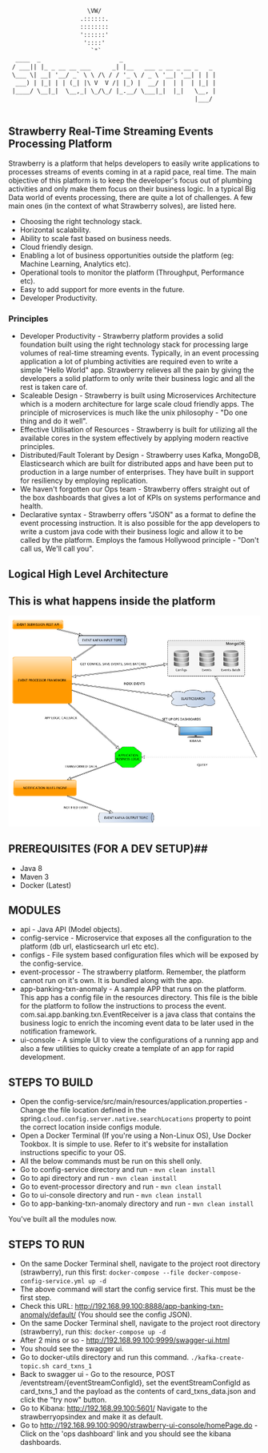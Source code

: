 ```

                      \VW/
                    .::::::.
                    ::::::::
                    '::::::'
                     '::::'
                       `"`
  ____  _                      _                           
 / ___|| |_ _ __ __ ___      _| |__   ___ _ __ _ __ _   _  
 \___ \| __| '__/ _` \ \ /\ / / '_ \ / _ \ '__| '__| | | | 
  ___) | |_| | | (_| |\ V  V /| |_) |  __/ |  | |  | |_| | 
 |____/ \__|_|  \__,_| \_/\_/ |_.__/ \___|_|  |_|   \__, | 
                                                    |___/


```
## Strawberry Real-Time Streaming Events Processing Platform ##
Strawberry is a platform that helps developers to easily write applications to processes streams of events coming in at a rapid pace, real time. The main objective of this platform is to keep the developer's focus out of plumbing activities and only make them focus on their business logic. 
In a typical Big Data world of events processing, there are quite a lot of challenges. A few main ones (in the context of what Strawberry solves), are listed here.

 - Choosing the right technology stack.
 - Horizontal scalability.
 - Ability to scale fast based on business needs.
 - Cloud friendly design.
 - Enabling a lot of business opportunities outside the platform (eg: Machine Learning, Analytics etc).
 - Operational tools to monitor the platform (Throughput, Performance etc).
 - Easy to add support for more events in the future.
 - Developer Productivity.
 
 ### Principles ###
 - Developer Productivity - Strawberry platform provides a solid foundation built using the right technology stack for processing large volumes of real-time streaming events. Typically, in an event processing application a lot of plumbing activities are required even to write a simple "Hello World" app. Strawberry relieves all the pain by giving the developers a solid platform to only write their business logic and all the rest is taken care of.
 - Scaleable Design - Strawberry is built using Microservices Architecture which is a modern architecture for large scale cloud friendly apps. The principle of microservices is much like the unix philosophy - "Do one thing and do it well".
 - Effective Utilisation of Resources - Strawberry is built for utilizing all the available cores in the system effectively by applying modern reactive principles.
 - Distributed/Fault Tolerant by Design - Strawberry uses Kafka, MongoDB, Elasticsearch which are built for distributed apps and have been put to production in a large number of enterprises. They have built in support for resiliency by employing replication.
 - We haven't forgotten our Ops team - Strawberry offers straight out of the box dashboards that gives a lot of KPIs on systems performance and health.
 -   Declarative syntax - Strawberry offers "JSON" as a format to define the event processing instruction. It is also possible for the app developers to write a custom java code with their business logic and allow it to be called by the platform. Employs the famous Hollywood principle - "Don't call us, We'll call you".
 
## Logical High Level Architecture ##

## This is what happens inside the platform ##
![Alt text](Strawberry_Dissection.png?raw=true "This is what happens inside the platform")

## PREREQUISITES (FOR A DEV SETUP)##
* Java 8
* Maven 3
* Docker (Latest)

## MODULES ##
 - api - Java API (Model objects).
 - config-service - Microservice that exposes all the configuration to the platform (db url, elasticsearch url etc etc).
 - configs - File system based configuration files which will be exposed by the config-service.
 - event-processor - The strawberry platform. Remember, the platform cannot run on it's own. It is bundled along with the app.
 - app-banking-txn-anomaly - A sample APP that runs on the platform. This app has a config file in the resources directory. This file is the bible for the platform to follow the instructions to process the event. com.sai.app.banking.txn.EventReceiver is a java class that contains the business logic to enrich the incoming event data to be later used in the notification framework.
 - ui-console - A simple UI to view the configurations of a running app and also a few utilities to quicky create a template of an app for rapid development.

## STEPS TO BUILD ##
* Open the config-service/src/main/resources/application.properties - Change the file location defined in the spring.```cloud.config.server.native.searchLocations``` property to point the correct location inside configs module. 
* Open a Docker Terminal (If you're using a Non-Linux OS), Use Docker Tookbox. It is simple to use. Refer to it's website for installation instructions specific to your OS.
* All the below commands must be run on this shell only.
* Go to config-service directory and run - `mvn clean install`
* Go to api directory and run - `mvn clean install`
* Go to event-processor directory and run - `mvn clean install`
* Go to ui-console directory and run - `mvn clean install`
* Go to app-banking-txn-anomaly directory and run - `mvn clean install`

You've built all the modules now.

## STEPS TO RUN ##
* On the same Docker Terminal shell, navigate to the project root directory (strawberry), run this first:  ``` docker-compose --file docker-compose-config-service.yml up -d ```
* The above command will start the config service first. This must be the first step. 
* Check this URL:  http://192.168.99.100:8888/app-banking-txn-anomaly/default/    (You should see the config JSON).
* On the same Docker Terminal shell, navigate to the project root directory (strawberry), run this:  ``` docker-compose up -d ```
* After 2 mins or so - http://192.168.99.100:9999/swagger-ui.html
* You should see the swagger ui.
* Go to docker-utils directory and run this command. ``` ./kafka-create-topic.sh card_txns_1 ```
* Back to swagger ui - Go to the resource, POST /eventstream/{eventStreamConfigId}, set the eventStreamConfigId as card_txns_1 and the payload as the contents of card_txns_data.json and click the "try now" button.
* Go to Kibana: http://192.168.99.100:5601/ Navigate to the strawberryopsindex and make it as default.
* Go to http://192.168.99.100:9090/strawberry-ui-console/homePage.do - Click on the 'ops dashboard' link and you should see the kibana dashboards.























